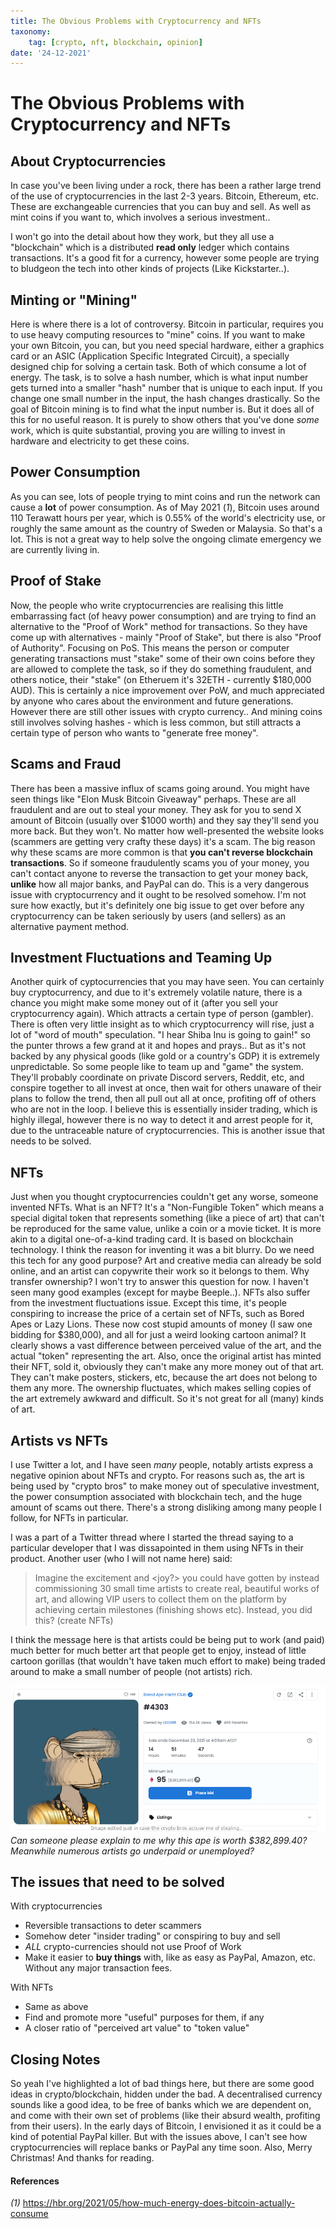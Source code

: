 ```yaml
---
title: The Obvious Problems with Cryptocurrency and NFTs
taxonomy:
	tag: [crypto, nft, blockchain, opinion]
date: '24-12-2021'
---
```


# The Obvious Problems with Cryptocurrency and NFTs
## About Cryptocurrencies

In case you've been living under a rock, there has been a rather large trend of the use of cryptocurrencies in the last 2-3 years. Bitcoin, Ethereum, etc. These are exchangeable currencies that you can buy and sell. As well as mint coins if you want to, which involves a serious investment..

I won't go into the detail about how they work, but they all use a "blockchain" which is a distributed **read only** ledger which contains transactions.  It's a good fit for a currency, however some people are trying to bludgeon the tech into other kinds of projects (Like Kickstarter..).

## Minting or "Mining"

Here is where there is a lot of controversy. Bitcoin in particular, requires you to use heavy computing resources to "mine" coins. If you want to make your own Bitcoin, you can, but you need special hardware, either a graphics card or an ASIC (Application Specific Integrated Circuit), a specially designed chip for solving a certain task. Both of which consume a lot of energy. The task, is to solve a hash number, which is what input number gets turned into a smaller "hash" number that is unique to each input. If you change one small number in the input, the hash changes drastically. So the goal of Bitcoin mining is to find what the input number is. But it does all of this for no useful reason. It is purely to show others that you've done *some* work, which is quite substantial, proving you are willing to invest in hardware and electricity to get these coins.

## Power Consumption

As you can see, lots of people trying to mint coins and run the network can cause a **lot** of power consumption. As of May 2021 (*1*), Bitcoin uses around 110 Terawatt hours per year, which is 0.55% of the world's electricity use, or roughly the same amount as the country of Sweden or Malaysia. So that's a lot. This is not a great way to help solve the ongoing climate emergency we are currently living in.

## Proof of Stake

Now, the people who write cryptocurrencies are realising this little embarrassing fact (of heavy power consumption) and are trying to find an alternative to the "Proof of Work" method for transactions. So they have come up with alternatives - mainly "Proof of Stake", but there is also "Proof of Authority". Focusing on PoS. This means the person or computer generating transactions must "stake" some of their own coins before they are allowed to complete the task, so if they do something fraudulent, and others notice, their "stake" (on Etheruem it's 32ETH - currently $180,000 AUD). This is certainly a nice improvement over PoW, and much appreciated by anyone who cares about the environment and future generations. However there are still other issues with crypto currency.. And mining coins still involves solving hashes -  which is less common, but still attracts a certain type of person who wants to "generate free money".

## Scams and Fraud

There has been a massive influx of scams going around. You might have seen things like "Elon Musk Bitcoin Giveaway" perhaps. These are all fraudulent and are out to steal your money. They ask for you to send X amount of Bitcoin (usually over $1000 worth) and they say they'll send you more back. But they won't. No matter how well-presented the website looks (scammers are getting very crafty these days) it's a scam. The big reason why these scams are more common is that **you can't reverse blockchain transactions**. So if someone fraudulently scams you of your money, you can't contact anyone to reverse the transaction to get your money back, **unlike** how all major banks, and PayPal can do. This is a very dangerous issue with cryptocurrency and it ought to be resolved somehow. I'm not sure how exactly, but it's definitely one big issue to get over before any cryptocurrency can be taken seriously by users (and sellers) as an alternative payment method.

## Investment Fluctuations and Teaming Up

Another quirk of cyptocurrencies that you may have seen. You can certainly buy cryptocurrency, and due to it's extremely volatile nature, there is a chance you might make some money out of it (after you sell your cryptocurrency again). Which attracts a certain type of person (gambler). There is often very little insight as to which cryptocurrency will rise, just a lot of "word of mouth" speculation. "I hear Shiba Inu is going to gain!" so the punter throws a few grand at it and hopes and prays.. But as it's not backed by any physical goods (like gold or a country's GDP) it is extremely unpredictable. So some people like to team up and "game" the system. They'll probably coordinate on private Discord servers, Reddit, etc, and conspire together to all invest at once, then wait for others unaware of their plans to follow the trend, then all pull out all at once, profiting off of others who are not in the loop. I believe this is essentially insider trading, which is highly illegal, however there is no way to detect it and arrest people for it, due to the untraceable nature of cryptocurrencies.  This is another issue that needs to be solved.

## NFTs

Just when you thought cryptocurrencies couldn't get any worse, someone invented NFTs. What is an NFT? It's a "Non-Fungible Token" which means a special digital token that represents something (like a piece of art) that can't be reproduced for the same value, unlike a coin or a movie ticket. It is more akin to a digital one-of-a-kind trading card. It is based on blockchain technology. I think the reason for inventing it was a bit blurry. Do we need this tech for any good purpose? Art and creative media can already be sold online, and an artist can copywrite their work so it belongs to them. Why transfer ownership? I won't try to answer this question for now. I haven't seen many good examples (except for maybe Beeple..). NFTs also suffer from the investment fluctuations issue. Except this time, it's people conspiring to increase the price of a certain set of NFTs, such as Bored Apes or Lazy Lions. These now cost stupid amounts of money (I saw one bidding for $380,000), and all for just a weird looking cartoon animal? It clearly shows a vast difference between perceived value of the art, and the actual "token" representing the art. Also, once the original artist has minted their NFT, sold it, obviously they can't make any more money out of that art. They can't make posters, stickers, etc, because the art does not belong to them any more. The ownership fluctuates, which makes selling copies of the art extremely awkward and difficult. So it's not great for all (many) kinds of art.
## Artists vs NFTs

I use Twitter a lot, and I have seen *many* people, notably artists express a negative opinion about NFTs and crypto. For reasons such as, the art is being used by "crypto bros" to make money out of speculative investment, the power consumption associated with blockchain tech, and the huge amount of scams out there. There's a strong disliking among many people I follow, for NFTs in particular. 

I was a part of a Twitter thread where I started the thread saying to a particular developer that I was dissapointed in them using NFTs in their product. Another user (who I will not name here) said: 

> Imagine the excitement and <joy?> you could have gotten by instead commissioning 30 small time artists to create real, beautiful works of art, and allowing VIP users to collect them on the platform by achieving certain milestones (finishing shows etc). Instead, you did this? (create NFTs)

I think the message here is that artists could be being put to work (and paid) much better for much better art that people get to enjoy, instead of little cartoon gorillas (that wouldn't have taken much effort to make) being traded around to make a small number of people (not artists) rich. 

![](expensive_nft.png)   
*Can someone please explain to me why this ape is worth $382,899.40? Meanwhile numerous artists go underpaid or unemployed?* 

## The issues that need to be solved

With cryptocurrencies

* Reversible transactions to deter scammers
* Somehow deter "insider trading" or conspiring to buy and sell
* *ALL* crypto-currencies should not use Proof of Work
* Make it easier to **buy things** with, like as easy as PayPal, Amazon, etc. Without any major transaction fees.

With NFTs

* Same as above
* Find and promote more "useful" purposes for them, if any
* A closer ratio of "perceived art value" to "token value"

## Closing Notes

So yeah I've highlighted a lot of bad things here, but there are some good ideas in crypto/blockchain, hidden under the bad. A decentralised currency sounds like a good idea, to be free of banks which we are dependent on, and come with their own set of problems (like their absurd wealth, profiting from their users). In the early days of Bitcoin, I envisioned it as it could be a kind of potential PayPal killer. But with the issues above, I can't see how cryptocurrencies will replace banks or PayPal any time soon. Also, Merry Christmas! And thanks for reading.

#### References 

*(1)* https://hbr.org/2021/05/how-much-energy-does-bitcoin-actually-consume

